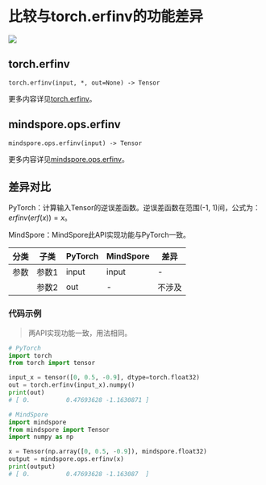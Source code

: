# 比较与torch.erfinv的功能差异

<a href="https://gitee.com/mindspore/docs/blob/master/docs/mindspore/source_zh_cn/note/api_mapping/pytorch_diff/erfinv.md" target="_blank"><img src="https://mindspore-website.obs.cn-north-4.myhuaweicloud.com/website-images/master/resource/_static/logo_source.png"></a>

## torch.erfinv

```text
torch.erfinv(input, *, out=None) -> Tensor
```

更多内容详见[torch.erfinv](https://pytorch.org/docs/1.8.1/generated/torch.erfinv.html)。

## mindspore.ops.erfinv

```text
mindspore.ops.erfinv(input) -> Tensor
```

更多内容详见[mindspore.ops.erfinv](https://www.mindspore.cn/docs/zh-CN/master/api_python/ops/mindspore.ops.erfinv.html)。

## 差异对比

PyTorch：计算输入Tensor的逆误差函数。逆误差函数在范围(-1, 1)间，公式为：$erfinv(erf(x))=x$。

MindSpore：MindSpore此API实现功能与PyTorch一致。

| 分类 | 子类 |PyTorch | MindSpore | 差异 |
| --- | --- | --- | --- |---|
|参数 | 参数1 | input | input | - |
| | 参数2 | out | - |不涉及 |

### 代码示例

> 两API实现功能一致，用法相同。

```python
# PyTorch
import torch
from torch import tensor

input_x = tensor([0, 0.5, -0.9], dtype=torch.float32)
out = torch.erfinv(input_x).numpy()
print(out)
# [ 0.          0.47693628 -1.1630871 ]

# MindSpore
import mindspore
from mindspore import Tensor
import numpy as np

x = Tensor(np.array([0, 0.5, -0.9]), mindspore.float32)
output = mindspore.ops.erfinv(x)
print(output)
# [ 0.          0.47693628 -1.163087  ]
```
